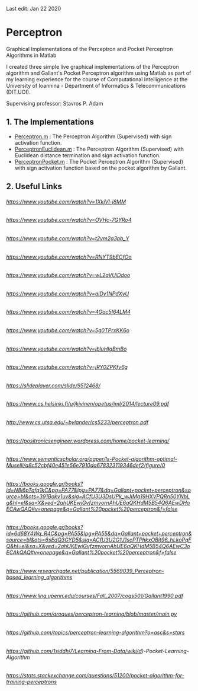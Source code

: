 Last edit: Jan 22 2020

# Perceptron
Graphical Implementations of the Perceptron and Pocket Perceptron Algorithms in Matlab

I created three simple live graphical implementations of the Perceptron algorithm and Gallant's Pocket Perceptron algorithm using Matlab as part of my learning experience for the course of Computational Intelligence at the University of Ioannina - Department of Informatics & Telecommunications (DIT.UOI).

Supervising professor: Stavros P. Adam

## 1. The Implementations

* [Perceptron.m](/Perceptron.m) : The Perceptron Algorithm (Supervised) with sign activation function.
* [PerceptronEuclidean.m](/PerceptronEuclidean.m) : The Perceptron Algorithm (Supervised) with Euclidean distance termination and sign activation function.
* [PerceptronPocket.m](/PerceptronPocket.m) : The Pocket Perceptron Algorithm (Supervised) with sign activation function based on the pocket algorithm by Gallant.

## 2. Useful Links
###### https://www.youtube.com/watch?v=1XkjVl-j8MM
###### https://www.youtube.com/watch?v=OVHc-7GYRo4
###### https://www.youtube.com/watch?v=t2ym2a3pb_Y
###### https://www.youtube.com/watch?v=RNYT9bECfOo
###### https://www.youtube.com/watch?v=wL2aVUjDdoo
###### https://www.youtube.com/watch?v=aiDv1NPdXvU
###### https://www.youtube.com/watch?v=4Gac5I64LM4
###### https://www.youtube.com/watch?v=5g0TPrxKK6o
###### https://www.youtube.com/watch?v=jbluHIgBmBo
###### https://www.youtube.com/watch?v=jRY0ZPKfv6g
###### https://slideplayer.com/slide/9512468/
###### https://www.cs.helsinki.fi/u/jkivinen/opetus/iml/2014/lecture09.pdf
###### http://www.cs.utsa.edu/~bylander/cs5233/perceptron.pdf
###### https://positronicsengineer.wordpress.com/home/pocket-learning/
###### https://www.semanticscholar.org/paper/Is-Pocket-algorithm-optimal-Muselli/a8c52cbf40e451e56e7910da678323119346def2/figure/0
###### https://books.google.gr/books?id=N8i6pTafq1kC&pg=PA77&lpg=PA77&dq=Gallant+pocket+perceptron&source=bl&ots=391Bokv1uv&sig=ACfU3U3DsUPk_wJIMg19HXVPQRn50YNbLg&hl=el&sa=X&ved=2ahUKEwjGvfzmvornAhUE6aQKHdM5B54Q6AEwDHoECAwQAQ#v=onepage&q=Gallant%20pocket%20perceptron&f=false
###### https://books.google.gr/books?id=6d68Y4Wq_R4C&pg=PA55&lpg=PA55&dq=Gallant+pocket+perceptron&source=bl&ots=6sEdQ3GYD5&sig=ACfU3U2G1J1scPTPhkxOBit96_hLkoPqFQ&hl=el&sa=X&ved=2ahUKEwjGvfzmvornAhUE6aQKHdM5B54Q6AEwC3oECAkQAQ#v=onepage&q=Gallant%20pocket%20perceptron&f=false
###### https://www.researchgate.net/publication/5569039_Perceptron-based_learning_algorithms
###### https://www.ling.upenn.edu/courses/Fall_2007/cogs501/Gallant1990.pdf
###### https://github.com/aroques/perceptron-learning/blob/master/main.py
###### https://github.com/topics/perceptron-learning-algorithm?o=asc&s=stars
###### https://github.com/1siddhi7/Learning-From-Data/wiki/d)-Pocket-Learning-Algorithm
###### https://stats.stackexchange.com/questions/51200/pocket-algorithm-for-training-perceptrons

